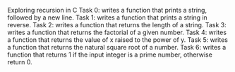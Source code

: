Exploring recursion in C
Task 0: writes a function that prints a string, followed by a new line.
Task 1: writes a function that prints a string in reverse.
Task 2: writes a function that returns the length of a string.
Task 3: writes a function that returns the factorial of a given number.
Task 4: writes a function that returns the value of x raised to the power of y.
Task 5: writes a function that returns the natural square root of a number.
Task 6: writes a function that returns 1 if the input integer is a prime number, otherwise return 0.
